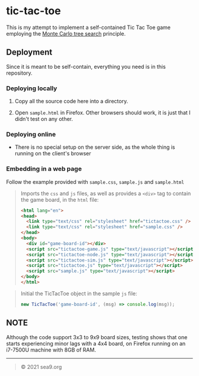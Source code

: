 # tic-tac-toe
This is my attempt to implement a self-contained Tic Tac Toe game employing the [Monte Carlo tree search](https://en.wikipedia.org/wiki/Monte_Carlo_tree_search) principle.

## Deployment
Since it is meant to be self-contain, everything you need is in this repository.

### Deploying locally

1. Copy all the source code here into a directory.

1. Open `sample.html` in Firefox. Other browsers should work, it is just that I didn't test on any other.

### Deploying online

- There is no special setup on the server side, as the whole thing is running on the client's browser

### Embedding in a web page
Follow the example provided with `sample.css`, `sample.js` and `sample.html`

> Imports the `css` and `js` files, as well as provides a `<div>` tag to contain the game board, in the `html` file:
> ``` html
> <html lang="en">
> <head>
> 	<link type="text/css" rel="stylesheet" href="tictactoe.css" />
> 	<link type="text/css" rel="stylesheet" href="sample.css" />
> </head>
> <body>
> 	<div id="game-board-id"></div>
> 	<script src="tictactoe-game.js" type="text/javascript"></script>
> 	<script src="tictactoe-node.js" type="text/javascript"></script>
> 	<script src="tictactoe-sim.js" type="text/javascript"></script>
> 	<script src="tictactoe.js" type="text/javascript"></script>
> 	<script src="sample.js" type="text/javascript"></script>
> </body>
> </html>
> ```

> Initial the TicTacToe object in the sample `js` file:
> ``` javascript
> new TicTacToe('game-board-id', (msg) => console.log(msg));
> ```

## NOTE
Although the code support 3x3 to 9x9 board sizes, testing shows that one starts experiencing minor lags with a 4x4 board, on Firefox running on an i7-7500U machine with 8GB of RAM.

---

> © 2021 sea9.org